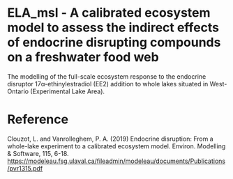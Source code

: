 # ELA_msl - A calibrated ecosystem model to assess the indirect effects of endocrine disrupting compounds on a freshwater food web
The modelling of the full-scale ecosystem response to the endocrine disruptor 17α-ethinylestradiol (EE2) addition to whole lakes situated in West-Ontario (Experimental Lake Area).

# Reference
Clouzot, L. and Vanrolleghem, P. A. (2019) Endocrine disruption: From a whole-lake experiment to a calibrated ecosystem model. Environ. Modelling & Software, 115, 6-18.
https://modeleau.fsg.ulaval.ca/fileadmin/modeleau/documents/Publications/pvr1315.pdf

